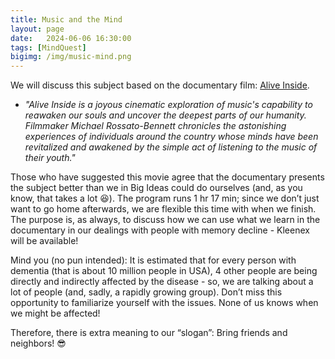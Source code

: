 ```yaml
---
title: Music and the Mind
layout: page
date:   2024-06-06 16:30:00
tags: [MindQuest]
bigimg: /img/music-mind.png
---
```


We will discuss this subject based on the documentary film: [Alive Inside](https://www.youtube.com/watch?v=x9IHUPamCB4). 

* *"Alive Inside is a joyous cinematic exploration of music's capability to reawaken our souls and uncover the deepest parts of our humanity. Filmmaker Michael Rossato-Bennett chronicles the astonishing experiences of individuals around the country whose minds have been revitalized and awakened by the simple act of listening to the music of their youth."*

Those who have suggested this movie agree that the documentary presents the subject better than we in Big Ideas could do ourselves (and, as you know, that takes a lot 😆).  The program runs 1 hr 17 min; since we don’t just want to go home afterwards, we are flexible this time with when we finish. The purpose is, as always, to discuss how we can use what we learn in the documentary in our dealings with people with memory decline - Kleenex will be available!

Mind you (no pun intended): It is estimated that for every person with dementia (that is about 10 million people in USA), 4 other people are being directly and indirectly affected by the disease - so, we are talking about a lot of people (and, sadly, a rapidly growing group). Don’t miss this opportunity to familiarize yourself with the issues. None of us knows when we might be affected!

Therefore, there is extra meaning to our “slogan”: Bring friends and neighbors! 😎
